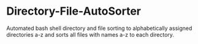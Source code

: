 # Directory-File-AutoSorter
Automated bash shell directory and file sorting to alphabetically assigned directories a-z and sorts all files with names a-z to each directory. 
